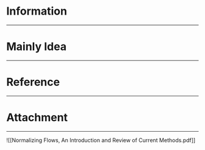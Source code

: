 # Information
---


# Mainly Idea
---


# Reference
---


# Attachment
---
![[Normalizing Flows, An Introduction and Review of Current Methods.pdf]]
